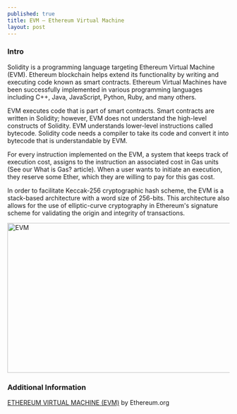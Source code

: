```yaml
---
published: true
title: EVM – Ethereum Virtual Machine 
layout: post
---
```



### Intro

Solidity is a programming language targeting Ethereum Virtual Machine (EVM). 
Ethereum blockchain helps extend its functionality by writing and executing code known as smart contracts. Ethereum Virtual Machines have been successfully implemented in various programming languages including C++, Java, JavaScript, Python, Ruby, and many others.

EVM executes code that is part of smart contracts. Smart contracts are written in Solidity; however, EVM does not understand the high-level constructs of Solidity. EVM understands lower-level instructions called bytecode. Solidity code needs a compiler to take its code and convert it into bytecode that is understandable by EVM.

For every instruction implemented on the EVM, a system that keeps track of execution cost, assigns to the instruction an associated cost in Gas units (See our What is Gas? article). When a user wants to initiate an execution, they reserve some Ether, which they are willing to pay for this gas cost.

In order to facilitate Keccak-256 cryptographic hash scheme, the EVM is a stack-based architecture with a word size of 256-bits. This architecture also allows for the use of elliptic-curve cryptography in Ethereum's signature scheme for validating the origin and integrity of transactions.

<img src="http://maikotrindade.github.io/public/img/evm.png" width="580" height="340" alt="EVM"/>


### Additional Information
	
[ETHEREUM VIRTUAL MACHINE (EVM)] by Ethereum.org

[ETHEREUM VIRTUAL MACHINE (EVM)]: https://ethereum.org/en/developers/docs/evm/


